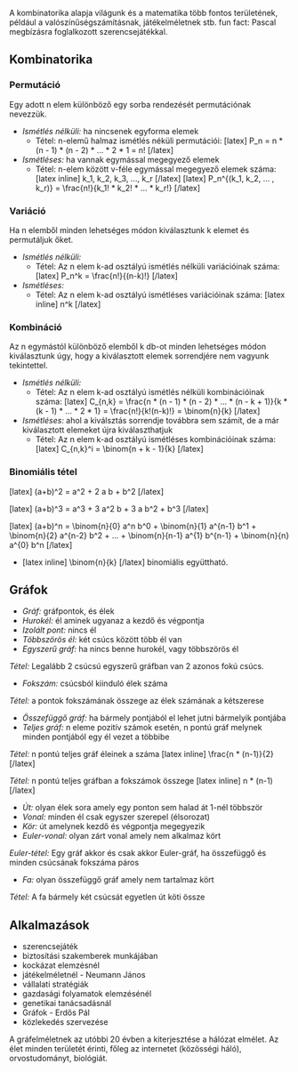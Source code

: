 A kombinatorika alapja világunk és a matematika több fontos területének, például a valószínűségszámításnak, játékelméletnek stb.
fun fact: Pascal megbízásra foglalkozott szerencsejátékkal.

## Kombinatorika

### Permutáció

Egy adott n elem különböző egy sorba rendezését permutációnak nevezzük.

 - *Ismétlés nélküli:* ha nincsenek egyforma elemek
   - Tétel: n-elemű halmaz ismétlés néküli permutációi:
     [latex] P_n = n * (n - 1) * (n - 2) * ... * 2 * 1 = n! [/latex]
 - *Ismétléses:* ha vannak egymással megegyező elemek
   - Tétel: n-elem között v-féle egymással megegyező elemek száma: [latex inline] k_1, k_2, k_3, ..., k_r [/latex]
     [latex] P_n^{(k_1, k_2, ... , k_r)} = \frac{n!}{k_1! * k_2! * ... * k_r!} [/latex]

### Variáció

Ha n elemből minden lehetséges módon kiválasztunk k elemet és permutáljuk őket.

 - *Ismétlés nélküli:*
   - Tétel: Az n elem k-ad osztályú ismétlés nélküli variációinak száma:
  [latex] P_n^k = \frac{n!}{(n-k)!} [/latex]
 - *Ismétléses:*
   - Tétel: Az n elem k-ad osztályú ismétléses variációinak száma: [latex inline] n^k [/latex]

### Kombináció

Az n egymástól különböző elemből k db-ot minden lehetséges módon kiválasztunk úgy, hogy a kiválasztott elemek sorrendjére nem vagyunk tekintettel.

 - *Ismétlés nélküli:*
   - Tétel: Az n elem k-ad osztályú ismétlés nélküli kombinációinak száma:
     [latex] C_{n,k} = \frac{n * (n - 1) * (n - 2) * ... * (n - k + 1)}{k * (k - 1) * ... * 2 * 1} = \frac{n!}{k!(n-k)!} = \binom{n}{k} [/latex]
 - *Ismétléses:* ahol a kiválsztás sorrendje továbbra sem számít, de a már kiválasztott elemeket újra kiválaszthatjuk
   - Tétel: Az n elem k-ad osztályú ismétléses kombinációinak száma:
     [latex] C_{n,k}^i = \binom{n + k - 1}{k} [/latex]

### Binomiális tétel

[latex] \(a+b)^2 = a^2 + 2 a b + b^2 [/latex]

[latex] \(a+b)^3 = a^3 + 3 a^2 b + 3 a b^2 + b^3 [/latex]

[latex] \(a+b)^n = \binom{n}{0} a^n b^0 + \binom{n}{1} a^{n-1} b^1  + \binom{n}{2} a^{n-2} b^2 + ... + \binom{n}{n-1} a^{1} b^{n-1} + \binom{n}{n} a^{0} b^n [/latex]

 - [latex inline] \binom{n}{k} [/latex] binomiális együttható.

## Gráfok

 - *Gráf:* gráfpontok, és élek
 - *Hurokél:* él aminek ugyanaz a kezdő és végpontja
 - *Izolált pont:* nincs él
 - *Többszörös él:* két csúcs között több él van
 - *Egyszerű gráf:* ha nincs benne hurokél, vagy többszörös él

*Tétel:* Legalább 2 csúcsú egyszerű gráfban van 2 azonos fokú csúcs.

 - *Fokszám:* csúcsból kiinduló élek száma

*Tétel:* a pontok fokszámának összege az élek számának a kétszerese

 - *Összefüggő gráf:* ha bármely pontjából el lehet jutni bármelyik pontjába
 - *Teljes gráf:* n eleme pozitív számok esetén, n pontú gráf melynek minden pontjából egy él vezet a többibe

*Tétel:* n pontú teljes gráf éleinek a száma [latex inline] \frac{n * (n-1)}{2} [/latex]  

*Tétel:* n pontú teljes gráfban a fokszámok összege [latex inline] n * (n-1) [/latex]

 - *Út:* olyan élek sora amely egy ponton sem halad át 1-nél többször
 - *Vonal:* minden él csak egyszer szerepel (élsorozat)
 - *Kör:* út amelynek kezdő és végpontja megegyezik
 - *Euler-vonal:* olyan zárt vonal amely nem alkalmaz kört

*Euler-tétel:* Egy gráf akkor és csak akkor Euler-gráf, ha összefüggő és minden csúcsának fokszáma páros

 - *Fa:* olyan összefüggő gráf amely nem tartalmaz kört

*Tétel:* A fa bármely két csúcsát egyetlen út köti össze

## Alkalmazások

 - szerencsejáték
 - biztosítási szakemberek munkájában
 - kockázat elemzésnél
 - játékelméletnél - Neumann János
 - vállalati stratégiák
 - gazdasági folyamatok elemzésénél
 - genetikai tanácsadásnál
 - Gráfok - Erdős Pál
 - közlekedés szervezése

A gráfelméletnek az utóbbi 20 évben a kiterjesztése a hálózat elmélet. Az élet minden területét érinti, főleg az internetet (közösségi háló), orvostudományt, biológiát.
